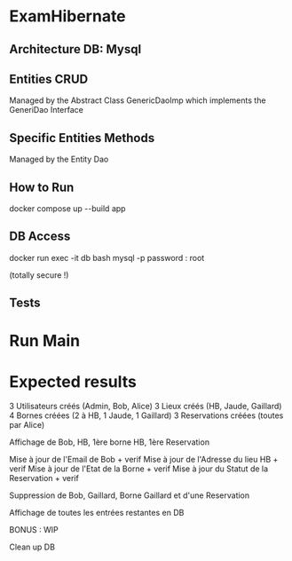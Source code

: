 # ExamHibernate

## Architecture DB: Mysql

## Entities CRUD

Managed by the Abstract Class GenericDaoImp which implements the GeneriDao Interface

## Specific Entities Methods

Managed by the Entity Dao

## How to Run

docker compose up --build app

## DB Access

docker run exec -it db bash
mysql -p
password : root

(totally secure !)

## Tests

# Run Main

# Expected results

3 Utilisateurs créés (Admin, Bob, Alice)
3 Lieux créés (HB, Jaude, Gaillard)
4 Bornes créées (2 à HB, 1 Jaude, 1 Gaillard)
3 Reservations créées (toutes par Alice)

Affichage de Bob, HB, 1ère borne HB, 1ère Reservation

Mise à jour de l'Email de Bob + verif
Mise à jour de l'Adresse du lieu HB + verif
Mise à jour de l'Etat de la Borne + verif
Mise à jour du Statut de la Reservation + verif

Suppression de Bob, Gaillard, Borne Gaillard et d'une Reservation

Affichage de toutes les entrées restantes en DB

BONUS : WIP

Clean up DB
